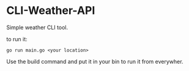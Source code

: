 # CLI-Weather-API

Simple weather CLI tool. 

to run it:

```
go run main.go <your location>
```

Use the build command and put it in your bin to run it from everywher.